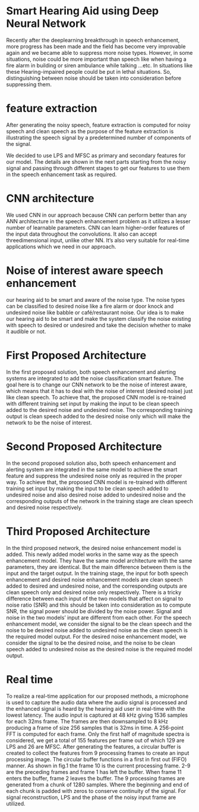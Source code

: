 # Smart Hearing Aid using Deep Neural Network

Recently after the deeplearning breakthrough in speech enhancement, more progress has been made and the field has become very improvable again and we became able to suppress more noise types. However, in some situations, noise could be more
important than speech like when having a fire alarm in building or siren ambulance while talking ...etc. In situations like these Hearing-impaired people could be put in lethal
situations. So, distinguishing between noise should be taken into consideration before suppressing them.

# feature extraction 

After generating the noisy speech, feature extraction is computed for noisy speech and
clean speech as the purpose of the feature extraction is illustrating the speech signal by a
predetermined number of components of the signal.

We decided to use LPS and MFSC as primary
and secondary features for our model. The details are shown in the next parts starting from
the noisy signal and passing through different stages to get our features to use them in the
speech enhancement task as required.

# CNN architecture

We used CNN in our approach because CNN can perform better than any ANN architecture in
the speech enhancement problem as it utilizes a lesser number of learnable parameters. CNN can
learn higher-order features of the input data throughout the convolutions. It also can accept threedimensional input, unlike other NN. It’s also very suitable for real-time applications which we
need in our approach.


# Noise of interest aware speech enhancement

our hearing aid to be smart and aware of the noise
type. The noise types can be classified to desired noise like a fire alarm or door knock and
undesired noise like babble or café/restaurant noise. Our idea is to make our hearing aid to be
smart and make the system classify the noise existing with speech to desired or undesired and
take the decision whether to make it audible or not.

# First Proposed Architecture
 In the first proposed solution, both speech enhancement and alerting systems are integrated
to add the noise classification smart feature. The goal here is to change our CNN network to be
the noise of interest aware, which means that it has to deal with the noise of interest (desired
noise) just like clean speech. To achieve that, the proposed CNN model is re-trained with
different training set input by making the input to be clean speech added to the desired noise and
undesired noise. The corresponding training output is clean speech added to the desired noise
only which will make the network to be the noise of interest. 

# Second Proposed Architecture
 In the second proposed solution also, both speech enhancement and alerting system are
integrated in the same model to achieve the smart feature and suppress the undesired noise only
as required in the proper way. To achieve that, the proposed CNN model is re-trained with
different training set input by making the input to be clean speech added to undesired noise and
also desired noise added to undesired noise and the corresponding outputs of the network in the
training stage are clean speech and desired noise respectively.

# Third Proposed Architecture
 In the third proposed network, the desired noise enhancement model is added. This newly
added model works in the same way as the speech enhancement model. They have the same
model architecture with the same parameters, they are identical. But the main difference between
them is the input and the target output. In the training stage, the input for both speech
enhancement and desired noise enhancement models are clean speech added to desired and
undesired noise, and the corresponding outputs are clean speech only and desired noise only
respectively. There is a tricky difference between each input of the two models that affect on
signal to noise ratio (SNR) and this should be taken into consideration as to compute SNR, the
signal power should be divided by the noise power. Signal and noise in the two models’ input are
different from each other. For the speech enhancement model, we consider the signal to be the
clean speech and the noise to be desired noise added to undesired noise as the clean speech is the
required model output. For the desired noise enhancement model, we consider the signal to be
the desired noise, and the noise to be clean speech added to undesired noise as the desired noise
is the required model output.

# Real time
To realize a real-time application for our proposed methods, a microphone is used to
capture the audio data where the audio signal is processed and the enhanced signal is heard by
the hearing aid user in real-time with the lowest latency.
The audio input is captured at 48 kHz giving 1536 samples for each 32ms frame. The frames are
then downsampled to 8 kHz producing a frame of size 256 samples that is 32ms in time.
A 256-point FFT is computed for each frame. Only the first half of magnitude spectra is
considered, we get a total of 155 features per frame out of which 129 are LPS and 26 are MFSC.
After generating the features, a circular buffer is created to collect the features from 9 processing
frames to create an input processing image. The circular buffer functions in a first in first out
(FIFO) manner. As shown in fig.1 the frame 10 is the current processing frame. 2-9 are the
preceding frames and frame 1 has left the buffer. When frame 11 enters the buffer, frame 2
leaves the buffer. The 9 processing frames are generated from a chunk of 1280 samples.
 Where the beginning and end of each chunk is padded with zeros to conserve continuity of the
signal. For signal reconstruction, LPS and the phase of the noisy input frame are utilized.
